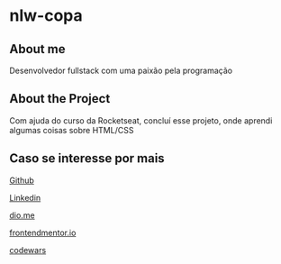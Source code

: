 # nlw-copa

## About me
Desenvolvedor fullstack com uma paixão pela programação

## About the Project
Com ajuda do curso da Rocketseat, concluí esse projeto, onde aprendi algumas coisas sobre HTML/CSS

## Caso se interesse por mais 
[Github](https://github.com/gabrieldsalv)

[Linkedin](https://www.linkedin.com/in/gabrieldsalvarenga)

[dio.me](https://web.dio.me/users/gabriel_dsalvarenga/?tab=skills)

[frontendmentor.io](https://www.frontendmentor.io/profile/gabrieldsalv)

[codewars](https://www.codewars.com/users/gabrielzalv)
